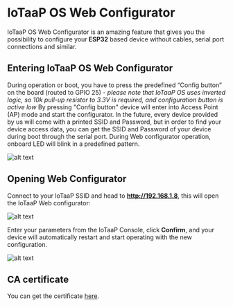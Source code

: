 # IoTaaP OS Web Configurator

IoTaaP OS Web Configurator is an amazing feature that gives you the possibility to configure your **ESP32** based device
without cables, serial port connections and similar.

## Entering IoTaaP OS Web Configurator

During operation or boot, you have to press the predefined “Config button” on the board (routed to GPIO 25) - *please note that IoTaaP OS uses inverted logic, so 10k pull-up resistor to 3.3V is required, and configuration button is active low* By pressing "Config button" device will enter into Access Point (AP) mode and start the configurator. In the future, every device provided by us will come with a printed SSID and Password, but in order to find your device access data, you can get the SSID and Password of your device during boot through the serial port. During Web configurator operation, onboard LED will blink in a predefined pattern.

![alt text](https://community.iotaap.io/uploads/default/original/1X/a9f746e3c0fdf96fcd19348929f8d6a9a4e15635.png "IoTaaP OS Access Point")

## Opening Web Configurator

Connect to your IoTaaP SSID and head to **http://192.168.1.8**, this will open the IoTaaP Web configurator:

![alt text](https://community.iotaap.io/uploads/default/original/1X/d73cc88337efc226885ed22b0178aa183bb20865.png "IoTaaP ESP32 Web Configurator")

Enter your parameters from the IoTaaP Console, click **Confirm**, and your device will automatically restart and start operating with the new configuration.

![alt text](https://community.iotaap.io/uploads/default/original/1X/9e20567c5fb6db23ff856bac641a2c643b1dd147.png "ESP32 Web Configurator success")

## CA certificate

You can get the certificate [here](https://docs.iotaap.io/docs-iotaap-os/certificates/).
